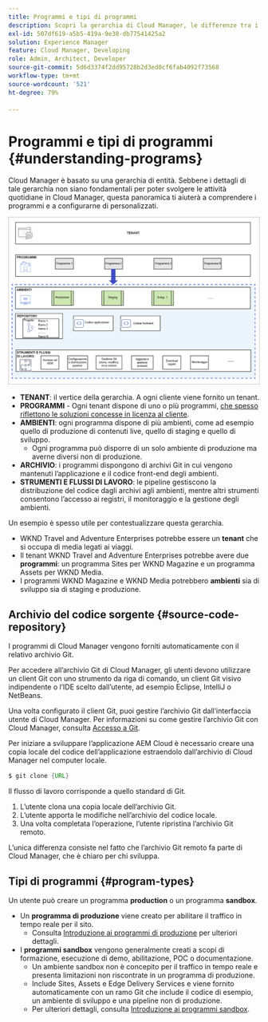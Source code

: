 ```yaml
---
title: Programmi e tipi di programmi
description: Scopri la gerarchia di Cloud Manager, le differenze tra i diversi tipi di programmi e come si adattano alla struttura gerarchica.
exl-id: 507df619-a5b5-419a-9e38-db77541425a2
solution: Experience Manager
feature: Cloud Manager, Developing
role: Admin, Architect, Developer
source-git-commit: 5d6d3374f2dd95728b2d3ed0cf6fab4092f73568
workflow-type: tm+mt
source-wordcount: '521'
ht-degree: 79%

---
```



# Programmi e tipi di programmi {#understanding-programs}

Cloud Manager è basato su una gerarchia di entità. Sebbene i dettagli di tale gerarchia non siano fondamentali per poter svolgere le attività quotidiane in Cloud Manager, questa panoramica ti aiuterà a comprendere i programmi e a configurarne di personalizzati.

![Gerarchia di Cloud Manager](assets/program-types1.png)

* **TENANT**: il vertice della gerarchia. A ogni cliente viene fornito un tenant.
* **PROGRAMMI** - Ogni tenant dispone di uno o più programmi, [che spesso riflettono le soluzioni concesse in licenza al cliente](introduction-production-programs.md).
* **AMBIENTI**: ogni programma dispone di più ambienti, come ad esempio quello di produzione di contenuti live, quello di staging e quello di sviluppo.
   * Ogni programma può disporre di un solo ambiente di produzione ma averne diversi non di produzione.
* **ARCHIVIO**: i programmi dispongono di archivi Git in cui vengono mantenuti l’applicazione e il codice front-end degli ambienti.
* **STRUMENTI E FLUSSI DI LAVORO**: le pipeline gestiscono la distribuzione del codice dagli archivi agli ambienti, mentre altri strumenti consentono l’accesso ai registri, il monitoraggio e la gestione degli ambienti.

Un esempio è spesso utile per contestualizzare questa gerarchia.

* WKND Travel and Adventure Enterprises potrebbe essere un **tenant** che si occupa di media legati ai viaggi.
* Il tenant WKND Travel and Adventure Enterprises potrebbe avere due **programmi**: un programma Sites per WKND Magazine e un programma Assets per WKND Media.
* I programmi WKND Magazine e WKND Media potrebbero **ambienti** sia di sviluppo sia di staging e produzione.

## Archivio del codice sorgente {#source-code-repository}

I programmi di Cloud Manager vengono forniti automaticamente con il relativo archivio Git.

Per accedere all’archivio Git di Cloud Manager, gli utenti devono utilizzare un client Git con uno strumento da riga di comando, un client Git visivo indipendente o l’IDE scelto dall’utente, ad esempio Eclipse, IntelliJ o NetBeans.

Una volta configurato il client Git, puoi gestire l’archivio Git dall’interfaccia utente di Cloud Manager. Per informazioni su come gestire l’archivio Git con Cloud Manager, consulta [Accesso a Git](/help/implementing/cloud-manager/managing-code/accessing-repos.md).

Per iniziare a sviluppare l’applicazione AEM Cloud è necessario creare una copia locale del codice dell’applicazione estraendolo dall’archivio di Cloud Manager nel computer locale.

```java
$ git clone {URL}
```

Il flusso di lavoro corrisponde a quello standard di Git.

1. L’utente clona una copia locale dell’archivio Git.
1. L’utente apporta le modifiche nell’archivio del codice locale.
1. Una volta completata l’operazione, l’utente ripristina l’archivio Git remoto.

L’unica differenza consiste nel fatto che l’archivio Git remoto fa parte di Cloud Manager, che è chiaro per chi sviluppa.

## Tipi di programmi {#program-types}

Un utente può creare un programma **production** o un programma **sandbox**.

* Un **programma di produzione** viene creato per abilitare il traffico in tempo reale per il sito.
   * Consulta [Introduzione ai programmi di produzione](/help/implementing/cloud-manager/getting-access-to-aem-in-cloud/introduction-production-programs.md) per ulteriori dettagli.
* I **programmi sandbox** vengono generalmente creati a scopi di formazione, esecuzione di demo, abilitazione, POC o documentazione.
   * Un ambiente sandbox non è concepito per il traffico in tempo reale e presenta limitazioni non riscontrate in un programma di produzione.
   * Include Sites, Assets e Edge Delivery Services e viene fornito automaticamente con un ramo Git che include il codice di esempio, un ambiente di sviluppo e una pipeline non di produzione.
   * Per ulteriori dettagli, consulta [Introduzione ai programmi sandbox](/help/implementing/cloud-manager/getting-access-to-aem-in-cloud/introduction-sandbox-programs.md).
